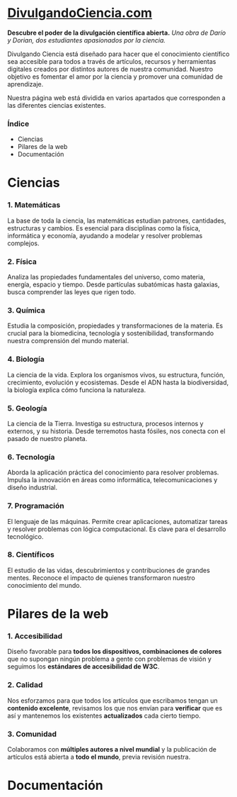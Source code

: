 # [DivulgandoCiencia.com](www.divulgandociencia.com)

 **Descubre el poder de la divulgación científica abierta.** 
*Una obra de Darío y Dorian, dos estudiantes apasionados por la ciencia.*

Divulgando Ciencia está diseñado para hacer que el conocimiento científico sea accesible para todos a través de artículos, recursos y herramientas digitales creados por distintos autores de nuestra comunidad. Nuestro objetivo es fomentar el amor por la ciencia y promover una comunidad de aprendizaje.

Nuestra página web está dividida en varios apartados que corresponden a las diferentes ciencias existentes.

### Índice
 - Ciencias
 - Pilares de la web
 - Documentación

# Ciencias

### 1. **Matemáticas**
La base de toda la ciencia, las matemáticas estudian patrones, cantidades, estructuras y cambios. Es esencial para disciplinas como la física, informática y economía, ayudando a modelar y resolver problemas complejos.

### 2. **Física**
Analiza las propiedades fundamentales del universo, como materia, energía, espacio y tiempo. Desde partículas subatómicas hasta galaxias, busca comprender las leyes que rigen todo.

### 3. **Química**
Estudia la composición, propiedades y transformaciones de la materia. Es crucial para la biomedicina, tecnología y sostenibilidad, transformando nuestra comprensión del mundo material.

### 4. **Biología**
La ciencia de la vida. Explora los organismos vivos, su estructura, función, crecimiento, evolución y ecosistemas. Desde el ADN hasta la biodiversidad, la biología explica cómo funciona la naturaleza.

### 5. **Geología**
La ciencia de la Tierra. Investiga su estructura, procesos internos y externos, y su historia. Desde terremotos hasta fósiles, nos conecta con el pasado de nuestro planeta.

### 6. **Tecnología**
Aborda la aplicación práctica del conocimiento para resolver problemas. Impulsa la innovación en áreas como informática, telecomunicaciones y diseño industrial.

### 7. **Programación**
El lenguaje de las máquinas. Permite crear aplicaciones, automatizar tareas y resolver problemas con lógica computacional. Es clave para el desarrollo tecnológico.

### 8. **Científicos**
El estudio de las vidas, descubrimientos y contribuciones de grandes mentes. Reconoce el impacto de quienes transformaron nuestro conocimiento del mundo.

# Pilares de la web

### 1. **Accesibilidad**
Diseño favorable para **todos los dispositivos, combinaciones de colores** que no supongan ningún problema a gente con problemas de visión y seguimos los **estándares de accesibilidad de W3C**.

### 2. **Calidad**

Nos esforzamos para que todos los artículos que escribamos tengan un **contenido excelente**, revisamos los que nos envían para **verificar** que es así y mantenemos los existentes **actualizados** cada cierto tiempo.

### 3. **Comunidad**

Colaboramos con **múltiples autores a nivel mundial** y la publicación de artículos está abierta a **todo el mundo**, previa revisión nuestra.

# Documentación
